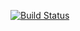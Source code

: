 [![Build Status](https://travis-ci.org/kazu-yamamoto/http2.svg?branch=master)](https://travis-ci.org/kazu-yamamoto/http2)
